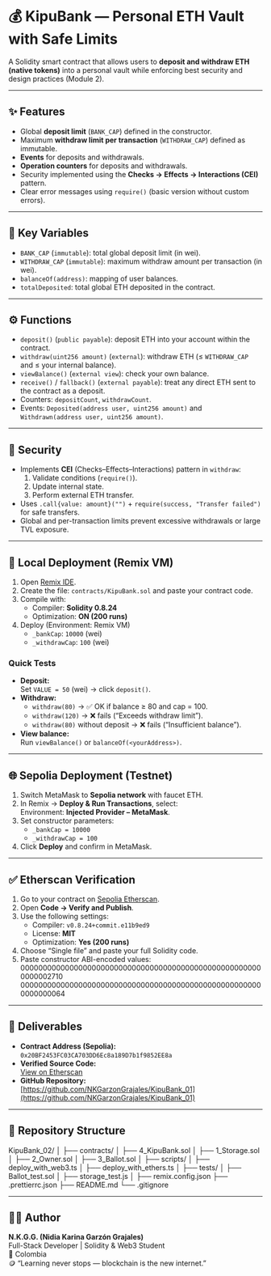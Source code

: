 
# 💰 KipuBank — Personal ETH Vault with Safe Limits

A Solidity smart contract that allows users to **deposit and withdraw ETH (native tokens)** into a personal vault while enforcing best security and design practices (Module 2).

---

## ✨ Features
- Global **deposit limit** (`BANK_CAP`) defined in the constructor.
- Maximum **withdraw limit per transaction** (`WITHDRAW_CAP`) defined as immutable.
- **Events** for deposits and withdrawals.
- **Operation counters** for deposits and withdrawals.
- Security implemented using the **Checks → Effects → Interactions (CEI)** pattern.
- Clear error messages using `require()` (basic version without custom errors).

---

## 🧩 Key Variables
- `BANK_CAP` (`immutable`): total global deposit limit (in wei).
- `WITHDRAW_CAP` (`immutable`): maximum withdraw amount per transaction (in wei).
- `balanceOf(address)`: mapping of user balances.
- `totalDeposited`: total global ETH deposited in the contract.

---

## ⚙️ Functions
- `deposit()` (`public payable`): deposit ETH into your account within the contract.
- `withdraw(uint256 amount)` (`external`): withdraw ETH (≤ `WITHDRAW_CAP` and ≤ your internal balance).
- `viewBalance()` (`external view`): check your own balance.
- `receive()` / `fallback()` (`external payable`): treat any direct ETH sent to the contract as a deposit.
- Counters: `depositCount`, `withdrawCount`.
- Events: `Deposited(address user, uint256 amount)` and `Withdrawn(address user, uint256 amount)`.

---

## 🧱 Security
- Implements **CEI** (Checks–Effects–Interactions) pattern in `withdraw`:
  1. Validate conditions (`require()`).
  2. Update internal state.
  3. Perform external ETH transfer.
- Uses `.call{value: amount}("")` + `require(success, "Transfer failed")` for safe transfers.
- Global and per-transaction limits prevent excessive withdrawals or large TVL exposure.

---

## 🧪 Local Deployment (Remix VM)
1. Open [Remix IDE](https://remix.ethereum.org/).
2. Create the file: `contracts/KipuBank.sol` and paste your contract code.
3. Compile with:
   - Compiler: **Solidity 0.8.24**
   - Optimization: **ON (200 runs)**
4. Deploy (Environment: Remix VM)
   - `_bankCap`: `10000` (wei)
   - `_withdrawCap`: `100` (wei)

### Quick Tests
- **Deposit:**  
  Set `VALUE = 50` (wei) → click `deposit()`.
- **Withdraw:**  
  - `withdraw(80)` → ✅ OK if balance ≥ 80 and cap = 100.  
  - `withdraw(120)` → ❌ fails (“Exceeds withdraw limit”).  
  - `withdraw(80)` without deposit → ❌ fails (“Insufficient balance”).
- **View balance:**  
  Run `viewBalance()` or `balanceOf(<yourAddress>)`.

---

## 🌐 Sepolia Deployment (Testnet)
1. Switch MetaMask to **Sepolia network** with faucet ETH.
2. In Remix → **Deploy & Run Transactions**, select:  
   Environment: **Injected Provider – MetaMask**.
3. Set constructor parameters:
   - `_bankCap = 10000`
   - `_withdrawCap = 100`
4. Click **Deploy** and confirm in MetaMask.

---

## ✅ Etherscan Verification
1. Go to your contract on [Sepolia Etherscan](https://sepolia.etherscan.io/).
2. Open **Code → Verify and Publish**.
3. Use the following settings:
   - Compiler: `v0.8.24+commit.e11b9ed9`
   - License: **MIT**
   - Optimization: **Yes (200 runs)**
4. Choose “Single file” and paste your full Solidity code.  
5. Paste constructor ABI-encoded values:
0000000000000000000000000000000000000000000000000000000000002710
0000000000000000000000000000000000000000000000000000000000000064


---

## 🔗 Deliverables
- **Contract Address (Sepolia):** `0x20BF2453FC03CA703DD6Ec8a189D7b1f9852EE8a`
- **Verified Source Code:**  
[View on Etherscan](https://sepolia.etherscan.io/address/0x20bf2453fc03ca703dd6ec8a189d7b1f9852ee8a#code)
- **GitHub Repository:**  
[https://github.com/NKGarzonGrajales/KipuBank_01](https://github.com/NKGarzonGrajales/KipuBank_01)

---

## 🧱 Repository Structure

KipuBank_02/
│
├── contracts/
│ ├── 4_KipuBank.sol
│ ├── 1_Storage.sol
│ ├── 2_Owner.sol
│ ├── 3_Ballot.sol
│
├── scripts/
│ ├── deploy_with_web3.ts
│ ├── deploy_with_ethers.ts
│
├── tests/
│ ├── Ballot_test.sol
│ ├── storage_test.js
│
├── remix.config.json
├── .prettierrc.json
├── README.md
└── .gitignore


---

## 🧑‍💻 Author
**N.K.G.G. (Nidia Karina Garzón Grajales)**  
Full-Stack Developer | Solidity & Web3 Student  
📍 Colombia  
🪙 “Learning never stops — blockchain is the new internet.”

